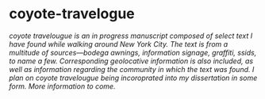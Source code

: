 # coyote-travelogue

<i>coyote travelougue<i> is an in progress manuscript composed of select text I have found while walking around New York City.
The text is from a multitude of sources—bodega awnings, information signage, graffiti, ssids, to name a few. Corresponding
geolocative information is also included, as well as information regarding the community in which the text was found. I plan on
<i>coyote travelougue<i> being incoroprated into my dissertation in some form. More information to come. 
